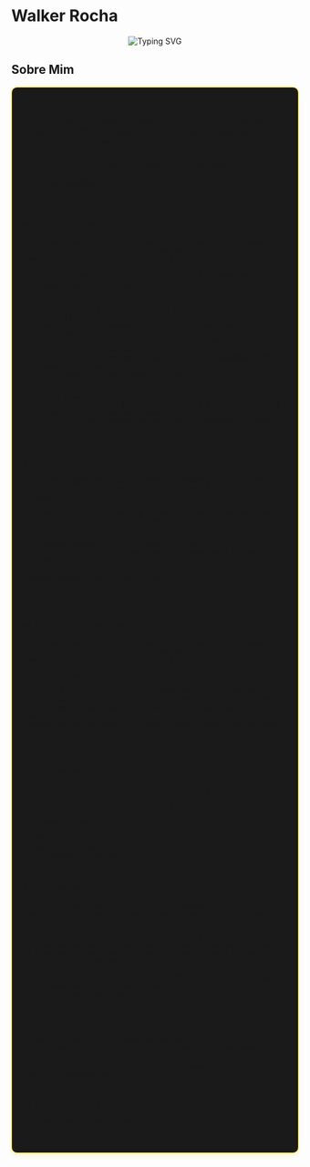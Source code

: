 #  **Walker Rocha**  

<div align="center">
  
![Typing SVG](https://readme-typing-svg.demolab.com?font=Fira+Code&size=26&duration=4000&pause=1000&color=FFD700&width=500&lines=Data+Science+Enthusiast;Python+Developer;AI+Researcher;Problem+Solver)

</div>

##  **Sobre Mim**

<div style="background-color: #1A1A1A; padding: 20px; border-radius: 10px; border: 1px solid #FFD700; margin: 15px 0; box-shadow: 0 4px 8px rgba(255, 215, 0, 0.2);">


class DataScientist:
    def __init__(self):
        self.name = "Walker Rocha"
        self.education = "Ciência de Dados e IA - PUC Minas"
        self.skills = ["Python", "Machine Learning", "Data Analysis"]
        self.passion = "Transformar dados em insights valiosos"
        
    def __str__(self):
        return f"👋 Olá! Sou {self.name}, {self.passion}"

me = DataScientist()
print(me)
```

</div>

## 🏆 **Certificações**

<div style="background-color: #1A1A1A; padding: 20px; border-radius: 10px; border: 1px solid #FFD700; margin: 15px 0; box-shadow: 0 4px 8px rgba(255, 215, 0, 0.2);">

| 📜 **Certificado** | 🏛️ **Instituição** | ⏳ **Carga Horária** | 📅 **Conclusão** | 🔗 **Link** |
|--------------------|-------------------|---------------------|----------------|------------|
| Introdução à IA | Asimov Academy | 5 horas | Mar/2025 | [Verificar]([https://asimov.academy](https://hub.asimov.academy/validar-certificado/d15af2c8-305a-4505-870b-7d40c7957a7d)) |
| Python Básico | Asimov Academy | 15 horas | Mar/2025 | [Verificar]([https://asimov.academy](https://hub.asimov.academy/validar-certificado/aaea49e2-4935-4a4d-80e9-54c173558257)) |
| Setup Python | Asimov Academy | 8 horas | Abr/2025 | [Verificar]([https://asimov.academy](https://hub.asimov.academy/validar-certificado/b0be08d6-843e-45f5-aaa6-c30afd068433)) |
| Lógica de Programação | Asimov Academy | 3 horas | Mar/2025 | [Verificar]([https://asimov.academy](https://hub.asimov.academy/validar-certificado/eb0fb553-a8d2-4ff8-a42e-6fbe2d323439)) |

</div>

## 💻 **Habilidades Técnicas**

<div style="background-color: #1A1A1A; padding: 20px; border-radius: 10px; border: 1px solid #FFD700; margin: 15px 0; box-shadow: 0 4px 8px rgba(255, 215, 0, 0.2);">

![Python](https://img.shields.io/badge/Python-FFD700?style=for-the-badge&logo=python&logoColor=black)
![Machine Learning](https://img.shields.io/badge/Machine_Learning-FFD700?style=for-the-badge&logo=scikit-learn&logoColor=black)
![Data Analysis](https://img.shields.io/badge/Data_Analysis-FFD700?style=for-the-badge&logo=pandas&logoColor=black)
![SQL](https://img.shields.io/badge/SQL-FFD700?style=for-the-badge&logo=postgresql&logoColor=black)



</div>

## 📊 **Estatísticas GitHub**

<div style="background-color: #1A1A1A; padding: 20px; border-radius: 10px; border: 1px solid #FFD700; margin: 15px 0; box-shadow: 0 4px 8px rgba(255, 215, 0, 0.2);">

<div align="center">
  
![GitHub Stats](https://github-readme-stats.vercel.app/api?username=walkerrocha&show_icons=true&theme=dark&bg_color=000000&title_color=FFD700&text_color=FFF&icon_color=FFD700&hide_border=true)
![Top Langs](https://github-readme-stats.vercel.app/api/top-langs/?username=walkerrocha&layout=compact&theme=dark&bg_color=000000&title_color=FFD700&text_color=FFF&icon_color=FFD700&hide_border=true)

</div>

</div>

## 🌍 **Idiomas**

<div style="background-color: #1A1A1A; padding: 20px; border-radius: 10px; border: 1px solid #FFD700; margin: 15px 0; box-shadow: 0 4px 8px rgba(255, 215, 0, 0.2);">

| Idioma | Nível |
|--------|-------|
| 🇧🇷 Português | Nativo |
| 🇺🇸 Inglês | Avançado |
| 🇪🇸 Espanhol | Básico |

</div>

## 📬 **Contato**

<div style="background-color: #1A1A1A; padding: 20px; border-radius: 10px; border: 1px solid #FFD700; margin: 15px 0; box-shadow: 0 4px 8px rgba(255, 215, 0, 0.2); text-align: center;">

[![Gmail](https://img.shields.io/badge/Gmail-FFD700?style=for-the-badge&logo=gmail&logoColor=black)](mailto:walker@email.com)
[![LinkedIn](https://img.shields.io/badge/LinkedIn-FFD700?style=for-the-badge&logo=linkedin&logoColor=black)](https://linkedin.com/in/walkerrocha)
[![GitHub](https://img.shields.io/badge/GitHub-FFD700?style=for-the-badge&logo=github&logoColor=black)](https://github.com/walkerrocha)

</div>

<div align="center" style="margin-top: 20px;">
  
![Visitor Count](https://komarev.com/ghpvc/?username=walkerrocha&label=Profile%20Views&color=FFD700&style=flat)
![Followers](https://img.shields.io/github/followers/walkerrocha?label=Followers&color=FFD700)

</div>

<p align="center" style="color: #FFD700; font-size: 12px; margin-top: 20px;">
 "Transformando dados em oportunidades" 
</p>
